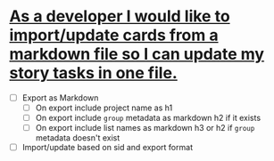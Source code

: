 # [As a developer I would like to import/update cards from a markdown file so I can update my story tasks in one file.](#DOING:)
- [ ] Export as Markdown
  - [ ] On export include project name as h1
  - [ ] On export include `group` metadata as markdown h2 if it exists
  - [ ] On export include list names as markdown h3 or h2 if `group` metadata doesn't exist
- [ ] Import/update based on sid and export format
<!--
epic:"story tasks"
created:2023-09-01T04:08:02.615Z order:20 expand:1 -->